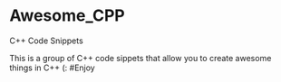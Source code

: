 # Awesome_CPP
C++ Code Snippets

This is a group of C++ code sippets that allow you to create awesome things in C++ (: #Enjoy 
